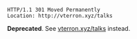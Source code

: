 ```
HTTP/1.1 301 Moved Permanently
Location: http://vterron.xyz/talks
```

**Deprecated**. See [vterron.xyz/talks](http://vterron.xyz/talks) instead.
